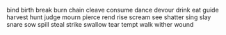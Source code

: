 bind
birth
break
burn
chain
cleave
consume
dance
devour
drink
eat
guide
harvest
hunt
judge
mourn
pierce
rend
rise
scream
see
shatter
sing
slay
snare
sow
spill
steal
strike
swallow
tear
tempt
walk
wither
wound